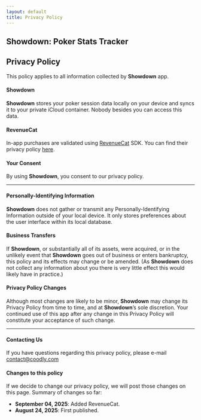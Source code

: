 ```yaml
---
layout: default
title: Privacy Policy
---
```

## Showdown: Poker Stats Tracker

## Privacy Policy

This policy applies to all information collected by **Showdown** app.

#### **Showdown**
**Showdown** stores your poker session data locally on your device and syncs it to your private iCloud container. Nobody besides you can access this data.

#### **RevenueCat**
In-app purchases are validated using [RevenueCat][3] SDK. You can find their privacy policy [here][4].

#### **Your Consent**
By using **Showdown**, you consent to our privacy policy.

---
#### Personally-Identifying Information

**Showdown** does not gather or transmit any Personally-Identifying Information outside of your local device. It only stores preferences about the user interface within its local database.

#### Business Transfers

If **Showdown**, or substantially all of its assets, were acquired, or in the unlikely event that **Showdown** goes out of business or enters bankruptcy, this policy and its effects may change or be amended. (As **Showdown** does not collect any information about you there is very little effect this would likely have in practice.)

#### Privacy Policy Changes

Although most changes are likely to be minor, **Showdown** may change its Privacy Policy from time to time, and at **Showdown**’s sole discretion. Your continued use of this app after any change in this Privacy Policy will constitute your acceptance of such change.

___

#### **Contacting Us**
If you have questions regarding this privacy policy, please e-mail [contact@coodly.com][1]

#### **Changes to this policy**
If we decide to change our privacy policy, we will post those changes on this page. Summary of changes so far:

* **September 04, 2025**: Added RevenueCat.
* **August 24, 2025**: First published.

[1]: mailto:contact@coodly.com
[3]: https://www.revenuecat.com
[4]: https://www.revenuecat.com/privacy
